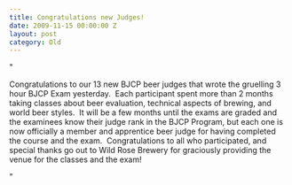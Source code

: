 ```yaml
---
title: Congratulations new Judges!
date: 2009-11-15 00:00:00 Z
layout: post
category: Old
---
```


"<p>Congratulations to our 13 new BJCP beer judges that wrote the gruelling 3 hour BJCP Exam yesterday.&nbsp; Each participant spent more than 2 months taking classes about beer evaluation&#44; technical aspects of brewing&#44; and world beer styles.&nbsp; It will be a few months until the exams are graded and the examinees know their judge rank in the BJCP Program&#44; but each one is now officially a member and apprentice beer judge for having completed the course and the exam.&nbsp; Congratulations to all who participated&#44; and special thanks go out to Wild Rose Brewery for graciously providing the venue for the classes and the exam!</p>"
